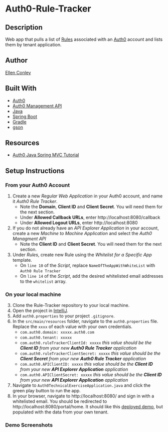 # Auth0-Rule-Tracker

## Description
Web app that pulls a list of [Rules](https://auth0.com/docs/rules) associated with an [Auth0](https://auth0.com/) account and lists them by tenant application.

## Author
[Ellen Conley](https://github.com/egconley)

## Built With
- [Auth0](https://auth0.com/docs/)
- [Auth0 Management API](https://auth0.com/docs/api/management/v2)
- [Java](https://www.java.com/en/)
- [Spring Boot](https://spring.io/projects/spring-boot)
- [Gradle](https://gradle.org/)
- [gson](https://github.com/google/gson)

## Resources
- [Auth0 Java Spring MVC Tutorial](https://auth0.com/docs/quickstart/webapp/java-spring-mvc)

## Setup Instructions

### From your Auth0 Account
1. Create a new *Regular Web Application* in your Auth0 account, and name it *Auth0 Rule Tracker*.
    - Note the **Domain**, **Client ID** and **Client Secret**.  You will need them for the next section.
    - Under **Allowed Callback URLs**, enter http://localhost:8080/callback   
    - Under **Allowed Logout URLs**, enter http://localhost:8080
2. If you do not already have an *API Explorer Application* in your account, create a new *Machine to Machine Application* and select the *Auth0 Managment API*
    - Note the **Client ID** and **Client Secret**.  You will need them for the next section.
3. Under *Rules*, create new Rule using the *Whitelist for a Specific App* template.  
    - On `line 10` of the *Script*, replace `NameOfTheAppWithWhiteList` with `Auth0 Rule Tracker`
    - On `line 14` of the *Script*, add the desired whitelisted email addresses to the `whitelist` array.

### On your local machine
3. Clone the Rule-Tracker repository to your local machine.
4. Open the project in [IntelliJ](https://www.jetbrains.com/idea/).
5. Add `auth0.properties` to your project `.gitignore`.
6. In the `src/main/resources` folder, navigate to the `auth0.properties` file.  Replace the `xxxx` of each value with your own credentials.
    - `com.auth0.domain: xxxxx.auth0.com`
    - `com.auth0.tenant: xxxxx`
    - `com.auth0.ruleTrackerClientId: xxxxx` *this value should be the **Client ID** from your new **Auth0 Rule Tracker** application*
    - `com.auth0.ruleTrackerClientSecret: xxxxx` *this value should be the **Client Secret** from your new **Auth0 Rule Tracker** application*
    - `com.auth0.APIClientID: xxxxx` *this value should be the **Client ID** from your new **API Explorer Application** application*
    - `com.auth0.APIClientSecret: xxxxx` *this value should be the **Client ID** from your new **API Explorer Application** application*
6. Navigate to `Auth0TechnicalExerciseApplication.java` and click the green play button to run the app.
7. In your browser, navigate to http://localhost:8080/ and sign in with a whitelisted email. You should be redirected to http://localhost:8080/portal/home.  It should like this [deployed demo](https://rule-tracker.herokuapp.com/), but populated with the data from your own tenant.

### Demo Screenshots
